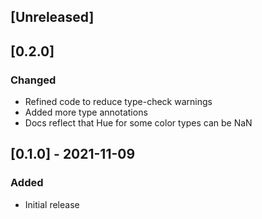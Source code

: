 ## [Unreleased]

## [0.2.0]
### Changed
- Refined code to reduce type-check warnings
- Added more type annotations
- Docs reflect that Hue for some color types can be NaN

## [0.1.0] - 2021-11-09
### Added
- Initial release